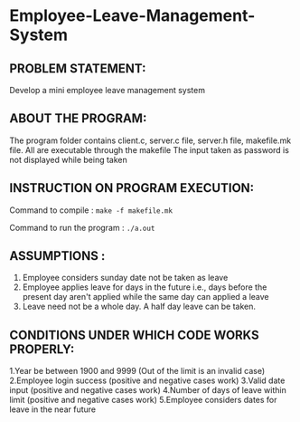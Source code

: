 # Employee-Leave-Management-System

## PROBLEM STATEMENT:

Develop a mini employee leave management system

## ABOUT THE PROGRAM:

The program folder contains client.c, server.c file, server.h file, makefile.mk file. All are executable through the makefile
The input taken as password is not displayed while being taken

## INSTRUCTION ON PROGRAM EXECUTION:

Command to compile : ```make -f makefile.mk```

Command to run the program : ```./a.out```


## ASSUMPTIONS :

1. Employee considers sunday date not be taken as leave
2. Employee applies leave for days in the future i.e., days before the present day aren't applied
	while the same day can applied a leave
3. Leave need not be a whole day. A half day leave can be taken.

## CONDITIONS UNDER WHICH CODE WORKS PROPERLY:

1.Year be between 1900 and 9999 (Out of the limit is an invalid case)
2.Employee login success (positive and negative cases work)
3.Valid date input (positive and negative cases work)
4.Number of days of leave within limit (positive and negative cases work)
5.Employee considers dates for leave in the near future
